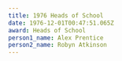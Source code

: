 ```yaml
---
title: 1976 Heads of School
date: 1976-12-01T00:47:51.065Z
award: Heads of School
person1_name: Alex Prentice
person2_name: Robyn Atkinson
---
```


